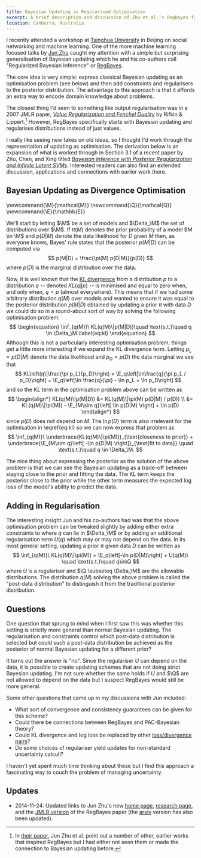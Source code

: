 ```yaml
---
title: Bayesian Updating as Regularised Optimisation
excerpt: A brief description and discussion of Zhu et al.'s RegBayes framework for generalising Bayesian updating.
location: Canberra, Australia
---
```


I recently attended a workshop at [Tsinghua University][] in Beijing on social networking and machine learning. One of the more machine learning focused talks by [Jun Zhu][] caught my attention with a simple but surprising generalisation of Bayesian updating which he and his co-authors call "Regularized Bayesian Inference" or [RegBayes][].

The core idea is very simple: express classical Bayesian updating as an optimisation problem (see below) and then add constraints and regularisers to the posterior distribution. The advantage to this approach is that it affords an extra way to encode domain knowledge about problems.

The closest thing I'd seen to something like output regularisation was in a 2007 JMLR paper, _[Value Regularization and Fenchel Duality][rifkin07]_ by Rifkin & Lippert.[^1] However, RegBayes specifically starts with Bayesian updating and regularises distributions instead of just values.

I really like seeing new takes on old ideas, so I thought I'd work through the representation of updating as optimisation. The derivation below is an expansion of what is worked through in Section 3.1 of a recent paper by Zhu, Chen, and Xing titled _[Bayesian Inference with Posterior Regularization and Infinite Latent SVMs][arxiv]_. Interested readers can also find an extended discussion, applications and connections with earlier work there.

## Bayesian Updating as Divergence Optimisation

\newcommand{\M}{\mathcal{M}}
\newcommand{\Q}{\mathcal{Q}}
\newcommand{\E}{\mathbb{E}}

We'll start by letting $\M$ be a set of models and $\Delta_\M$ the set of distributions over $\M$. If $\pi(M)$ denotes the prior probability of a model $M \in \M$ and $p(D|M)$ denote the data likelihood for $D$ given $M$ then, as everyone knows, Bayes' rule states that the posterior $p(M|D)$ can be computed via
$$
	p(M|D) = \frac{\pi(M) p(D|M)}{p(D)}
$$
where $p(D)$ is the marginal distribution over the data.

Now, it is well known that the [KL divergence][] from a distribution $p$ to a distribution $q$ -- denoted $KL(q\|p)$ -- is minimised and equal to zero when, and only when, $q = p$ (almost everywhere). This means that if we had some arbitrary distribution $q(M)$ over models and wanted to ensure it was equal to the posterior distribution $p(M|D)$ obtained by updating a prior $\pi$ with data $D$ we could do so in a round-about sort of way by solving the following optimisation problem:
$$ \begin{equation} \inf_{q(M)}\ KL(q(M)\|p(M|D))\quad \text{s.t.}\quad  q \in \Delta_\M.\label{eq:kl} \end{equation}
$$
Although this is not a particularly interesting optimisation problem, things get a little more interesting if we expand the KL divergence term.
Letting $p_L = p(D|M)$ denote the data likelihood and $p_D = p(D)$ the data marginal we see that
$$ 
	KL\left(q\|\frac{\pi p_L}{p_D}\right) 
	= \E_q\left[\ln\frac{q}{\pi p_L / p_D}\right]
	= \E_q\left[\ln \frac{q}{\pi} - \ln p_L + \ln p_D\right]
$$
and so the $KL$ term in the optimisation problem above can be written as
$$ \begin{align*} KL(q(M)\|p(M|D)) &= KL(q(M)\|\pi(M) p(D|M) / p(D)) \\ &= KL(q(M)\|\pi(M)) - \E_{M\sim q}\left[ \ln p(D|M) \right] + \ln p(D) \end{align*} $$
since $p(D)$ does not depend on $M$.
The $\ln p(D)$ term is also irrelevant for the optimisation in \\eqref{eq:kl} so we can now express that problem as
$$
	\inf_{q(M)}\ 
		\underbrace{KL(q(M)\|\pi(M))}_{\text{closeness to prior}} 
		+ 
		\underbrace{\E_{M\sim q}\left[ -\ln p(D|M) \right]}_{\text{fit to data}}
		\quad 
		\text{s.t.}\quad  q \in \Delta_\M.
$$

The nice thing about expressing the posterior as the solution of the above problem is that we can see the Bayesian updating as a trade-off between staying close to the prior and fitting the data. The KL term keeps the posterior close to the prior while the other term measures the expected log loss of the model's ability to predict the data.


## Adding in Regularisation

The interesting insight Jun and his co-authors had was that the above optimisation problem can be tweaked slightly by adding either extra constraints to where $q$ can lie in $\Delta_\M$ or by adding an additional regularisation term $U(q)$ which may or may not depend on the data. In its most general setting, updating a prior $\pi$ given data $D$ can be written as
$$
	\inf_{q(M)}\ KL(q(M)\|\pi(M)) + \E_q\left[-\ln p(D|M)\right] + U(q(M))
	\quad
	\text{s.t.}\quad q\in\Q
$$
where $U$ is a regulariser and $\Q \subseteq \Delta_\M$ are the allowable distributions.
The distribution $q(M)$ solving the above problem is called the "post-data distribution" to distinguish it from the traditional posterior distribution. 


## Questions 

One question that sprung to mind when I first saw this was whether this setting is strictly more general than normal Bayesian updating. The regularisation and constraints control which post-data distribution is selected but could such a post-data distribution be achieved as the posterior of normal Bayesian updating for a different prior?

It turns out the answer is "no". Since the regulariser $U$ can depend on the data, it is possible to create updating schemes that are not doing strict Bayesian updating. I'm not sure whether the same holds if $U$ and $\Q$ are not allowed to depend on the data but I suspect RegBayes would still be more general. 

Some other questions that came up in my discussions with Jun included:

- What sort of convergence and consistency guarantees can be given for this scheme?
- Could there be connections between RegBayes and PAC-Bayesian theory? 
- Could KL divergence and log loss be replaced by other [loss/divergence pairs][idr]?
- Do some choices of regulariser yield updates for non-standard uncertainty calculi?

I haven't yet spent much time thinking about these but I find this approach a fascinating way to couch the problem of managing uncertainty.

## Updates

- 2014-11-24: Updated links to Jun Zhu's new [home page][jun zhu], [research page][regbayes], and the [JMLR version][jmlr] of the RegBayes paper (the [arxiv][] version has also been updated).

[tsinghua university]: http://www.tsinghua.edu.cn/publish/csen/
[jun zhu]: http://bigml.cs.tsinghua.edu.cn/~jun 
[regbayes]: http://bigml.cs.tsinghua.edu.cn/~jun/research.shtml
[arxiv]: http://arxiv.org/abs/1210.1766v3
[jmlr]: http://jmlr.org/papers/v15/zhu14b.html
[rifkin07]: http://jmlr.csail.mit.edu/papers/v8/rifkin07a.html
[kl divergence]: http://en.wikipedia.org/wiki/Kullback–Leibler_divergence
[idr]: http://jmlr.csail.mit.edu/papers/v12/reid11a.html

[^1]: In [their paper][jmlr], Jun Zhu et al. point out a number of other, earlier works that inspired RegBayes but I had either not seen them or made the connection to Bayesian updating before.
